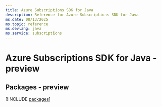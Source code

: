 ```yaml
---
title: Azure Subscriptions SDK for Java
description: Reference for Azure Subscriptions SDK for Java
ms.date: 08/13/2025
ms.topic: reference
ms.devlang: java
ms.service: subscriptions
---
```

# Azure Subscriptions SDK for Java - preview
## Packages - preview
[!INCLUDE [packages](subscriptions-index.md)]